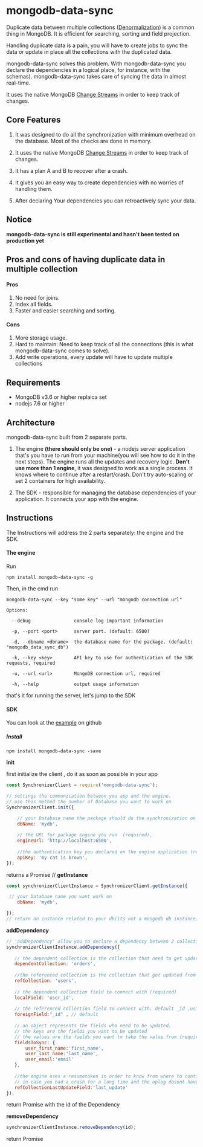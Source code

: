 <h1>mongodb-data-sync</h1>
Duplicate data between multiple collections (<a href='https://en.wikipedia.org/wiki/Denormalization'>Denormalization</a>) is a common thing in MongoDB.
It is efficient for searching, sorting and field projection.

Handling duplicate data is a pain,
you will have to create jobs to sync the data or update in place all the collections with the duplicated data.

mongodb-data-sync solves this problem. With mongodb-data-sync you declare the dependencies in a logical place, for instance, with the schemas). mongodb-data-sync takes care of syncing the data in almost real-time.   

It uses the native MongoDB <a href='https://docs.mongodb.com/manual/changeStreams/'>Change Streams</a> in order to keep track of changes.


<h2>Core Features</h2>

1. It was designed to do all the synchronization with minimum overhead on the database. Most of the checks are done in memory.

2. It uses the native MongoDB <a href='https://docs.mongodb.com/manual/changeStreams/'>Change Streams</a> in order to keep track of changes.

3. It has a plan A and B to recover after a crash.

4. It gives you an easy way to create dependencies with no worries of handling them.

5. After declaring Your dependencies you can retroactively sync your data.



<h2>Notice</h2>
<strong>mongodb-data-sync is still experimental and hasn't been tested on production yet</strong> 

<h2>Pros and cons of having duplicate data in multiple collection </h2>

<h4>Pros</h4>

1. No need for joins.
2. Index all fields.
3. Faster and easier searching and sorting.

<h4>Cons</h4>

1. More storage usage.
2. Hard to maintain: Need to keep track of all the connections (this is what mongodb-data-sync comes to solve).
3. Add write operations, every update will have to update multiple collections  

<h2>Requirements</h2>
<ul>
<li>MongoDB v3.6 or higher replaica set </li>
<li>nodejs 7.6 or higher </li>
</ul>

<h2>Architecture</h2>

mongodb-data-sync built from 2 separate parts.

1. The engine <b>(there should only be one)</b> - a nodejs server application that's you have to run from your machine(you will see how to do it in the next steps). The engine runs all the updates and recovery logic. <strong>Don't use more than 1 engine</strong>, it was designed to work as a single process. It knows where to continue after a restart/crash. Don't try auto-scaling or set 2 containers for high availability. 

2. The SDK - responsible for managing the database dependencies of your application. It connects your app with the engine.

<h2>Instructions</h2>

The Instructions will address the 2 parts separately: the engine and the SDK.

<h4>The engine</h4>

Run  

```
npm install mongodb-data-sync -g
```
 
Then, in the cmd run
 
```
mongodb-data-sync --key "some key" --url "mongodb connection url"
```
```
Options:

  --debug                console log important information
  
  -p, --port <port>      server port. (default: 6500)
  
  -d, --dbname <dbname>  the database name for the package. (default: "mongodb_data_sync_db")
  
  -k, --key <key>        API key to use for authentication of the SDK requests, required
  
  -u, --url <url>        MongoDB connection url, required
  
  -h, --help             output usage information
```

that's it for running the server, let's jump to the SDK  

<h4>SDK</h4>

You can look at the <a target='_blank' href='https://github.com/amit221/mongodb-denormalized-data-sync/tree/master/example'>example</a> on github

<h5>Install</h5>

```
npm install mongodb-data-sync -save
```

<strong>init</strong>

first initialize the client , do it as soon as possible in your app
```javascript
const SynchronizerClient = require('mongodb-data-sync');

// settings the communication between you app and the engine.
// use this method the number of Database you want to work on
SynchronizerClient.init({

    // your Database name the package should do the synchronization on (required)
    dbName: 'mydb', 
    
    // the URL for package engine you run  (required),  
    engineUrl: 'http://localhost:6500',
   
    //the authentication key you declared on the engine application (required)
    apiKey: 'my cat is brown', 
}); 
```
returns a Promise
//
<strong>getInstance</strong>
```javascript
const synchronizerClientInstance = SynchronizerClient.getInstance({

 // your Database name you want work on
    dbName: 'mydb', 

}); 
// return an instance related to your db(its not a mongodb db instance) for dependencies operations  
````


<strong>addDependency</strong>


```javascript
// 'addDependency' allow you to declare a dependency between 2 collections
synchronizerClientInstance.addDependency({
   
   // the dependent collection is the collection that need to get updated automatically  (required)
   dependentCollection: 'orders',
   
   //the referenced collection is the collection that get updated from your application (required)
   refCollection: 'users',
   
   // the dependent collection field to connect with (required)
   localField: 'user_id',
   
   // the referenced collection field to connect with, default _id ,using other field then _id will cuz an extra join for each check (optional)
   foreignField:"_id" , // default
   
   // an object represents the fields who need to be updated.
   // the keys are the fields you want to be updated 
   // the values are the fields you want to take the value from (required)
   fieldsToSync: {
       user_first_name:'first_name',
       user_last_name:'last_name',
       user_email:'email'
   },
   
   //the engine uses a resumetoken in order to know from where to contiue the change stream. 
   // in case you had a crash for a long time and the oplog dosont have this token anymore the engine will start update all the dependencies from the begging
   refCollectionLastUpdateField:'last_update'
});

```

return Promise with the id of the Dependency 


<strong>removeDependency</strong>


```javascript
synchronizerClientInstance.removeDependency(id);
```

return Promise

